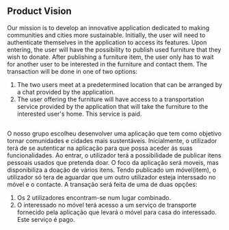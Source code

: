 ## Product Vision

Our mission is to develop an innovative application dedicated to making communities and cities more sustainable. Initially, the user will need to authenticate themselves in the application to access its features. Upon entering, the user will have the possibility to publish used furniture that they wish to donate. After publishing a furniture item, the user only has to wait for another user to be interested in the furniture and contact them. The transaction will be done in one of two options:

1. The two users meet at a predetermined location that can be arranged by a chat provided by the application.
2. The user offering the furniture will have access to a transportation service provided by the application that will take the furniture to the interested user's home. This service is paid.

##

O nosso grupo escolheu desenvolver uma aplicação que tem como objetivo tornar comunidades
e cidades mais sustentáveis. Inicialmente, o utilizador terá de se autenticar na aplicação
para que possa aceder ás suas funcionalidades. Ao entrar, o utilizador terá a possibilidade de
publicar itens pessoais usados que pretenda doar. O foco da aplicação será moveis, mas
disponibiliza a doação de vários itens. Tendo publicado um móvel(item), o utilizador só tera de
aguardar que um outro utilizador esteja interssado no móvel e o contacte. A transação será feita
de uma de duas opções:

1. Os 2 utilizadores encontram-se num lugar combinado.
2. O interessado no móvel terá acesso a um serviço de transporte fornecido pela aplicação que
   levará o móvel para casa do interessado. Este serviço é pago.
